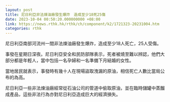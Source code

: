 ```yaml
---
layout: post
title: 尼日利亞非法煉油廠發生爆炸　造成至少18死25傷
date: 2023-10-04 00:50:20.000000000 +08:00
link: https://news.rthk.hk/rthk/ch/component/k2/1721323-20231004.htm
categories: rthk
---
```


尼日利亞南部河流州一間非法煉油廠發生爆炸，造成至少18人死亡，25人受傷。

事發在星期日深夜。尼日利亞安全和民防部隊表示，死者被燒至難以辨認，他們大部分都是年輕人，當中包括一名孕婦和一名準備下月結婚的女性。

當地居民就表示，事發時有幾十人在現場盜取洩漏的原油，相信死亡人數比當局公布的為高。

尼日利亞一些非法煉油廠經常從石油公司的管道中偷取原油，並在臨時儲罐中蒸餾成產品，這些非法行為亦對尼日利亞造成巨大的經濟損失。
